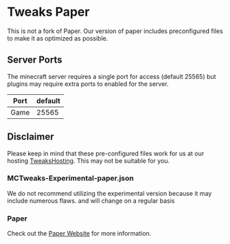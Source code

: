 # Tweaks Paper
This is not a fork of Paper.
Our version of paper includes preconfigured files to make it as optimized as possible.

## Server Ports

The minecraft server requires a single port for access (default 25565) but plugins may require extra ports to enabled for the server.

| Port  | default |
|-------|---------|
| Game  | 25565   |

## Disclaimer

Please keep in mind that these pre-configured files work for us at our hosting [TweaksHosting](https://TweaksHosting.com/). This may not be suitable for you. 


### MCTweaks-Experimental-paper.json
We do not recommend utilizing the experimental version because it may include numerous flaws. and will change on a regular basis

### Paper
Check out the [Paper Website](https://papermc.io/) for more information.

